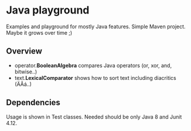 # Java playground

Examples and playground for mostly Java features. Simple Maven project. Maybe it grows over time ;)

## Overview

- operator.**BooleanAlgebra** compares Java operators (or, xor, and, bitwise..)
- text.**LexicalComparator** shows how to sort text including diacritics (ÄÂá..)

## Dependencies

Usage is shown in Test classes. Needed should be only Java 8 and Junit 4.12.
